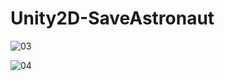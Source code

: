 # Unity2D-SaveAstronaut

![03](https://user-images.githubusercontent.com/53724843/72239314-a38f4280-3606-11ea-9542-f3f540af6907.png)


![04](https://user-images.githubusercontent.com/53724843/72239322-a5f19c80-3606-11ea-8c4e-8b9499ef50a5.png)
